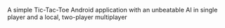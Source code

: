 A simple Tic-Tac-Toe Android application with an unbeatable AI in single player and a local, two-player multiplayer

